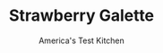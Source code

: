 ---
layout: ../../layouts/MarkdownPostLayout.astro
title: Strawberry Galette
author: America's Test Kitchen
pubDate: 2023-03-15
description: "Looking for a simple spring dessert with outsize flavor and impact? Read on."
image_url: https://res.cloudinary.com/hksqkdlah/image/upload/ar_1:1,c_fill,dpr_2.0,f_auto,fl_lossy.progressive.strip_profile,g_faces:auto,q_auto:low,w_344/SFS_StrawberryGalette_26_hdln4l
tags: ["Desserts or Baked Goods","Fruit","Fruit Desserts"]
calories: 2592
protein: 4
carbohydrates: 60
fats: 
fiber: 3
ingredients: ["1 1/2 cups (7½ ounces), all-purpose flour","1/2 teaspoon, table salt","10 tablespoons, unsalted butter, cut into 1⁄2-inch cubes and chilled","6 tablespoons, ice water","1 1/2 pounds, strawberries, hulled, halved if small or quartered if large (5 cups)","1/4 cup (1¾ ounces) plus 1 tablespoon, sugar, divided","1/3 cup, strawberry jam","1 1/2 tablespoons, cornstarch","1/4 teaspoon, table salt"]
serves: 6
time: "2 hours 25 minutes, plus 40 minutes cooling"
instructions: ["FOR THE DOUGH: Process flour and salt in food processor until combined, about 3 seconds. Scatter butter over top and pulse until mixture resembles coarse sand and butter pieces are size of small peas, about 10 pulses. Add ice water to flour mixture and pulse until dough begins to form small curds and holds together when pinched with your fingers, about 5 pulses.","Transfer mixture to lightly floured counter. Using bench scraper, gather dough into rough rectangular mound about 12 inches long and 4 inches wide. Starting at farthest end, use heel of your hand to smear small amount of dough against counter, pushing firmly down and away from you, to create separate pile of dough (flattened pieces of dough should look shaggy). Continue process until all dough has been worked. Gather dough into rough 12 by 4-inch mound and repeat smearing process.","Form dough into 6-inch disk, wrap tightly in plastic wrap, and refrigerate for at least 1 hour or up to 2 days. (Wrapped dough can be frozen for up to 1 month. If frozen, let dough thaw completely on counter before rolling.)","FOR THE FILLING: One hour before rolling out dough, toss strawberries with ¼ cup sugar in bowl. Set aside for 1 hour. Reserve 1 tablespoon strawberry juice. Drain strawberries in colander in sink. Leave strawberries in colander while rolling out dough.","Adjust oven rack to lower-middle position and heat oven to 375 degrees. Line rimmed baking sheet with parchment paper. Roll dough into 12-inch circle on lightly floured counter, then transfer to prepared sheet. Cover dough loosely with plastic and refrigerate until firm, about 10 minutes.","Whisk jam, cornstarch, and salt in large bowl until combined. Add strawberries and toss gently to coat. Mound fruit in center of dough, leaving 2-inch border. Carefully grasp 1 edge of dough and fold up 2 inches over fruit. Repeat around circumference of galette, overlapping dough every 2 inches; firmly pinch pleated dough to secure, but do not press dough into fruit.","Brush top of dough with reserved strawberry juice and sprinkle dough and filling with remaining 1 tablespoon sugar.","Bake until crust is deep golden brown and fruit is bubbling, 1 hour to 1 hour 10 minutes. Let galette cool on baking sheet for 10 minutes. Using parchment, carefully slide galette onto wire rack. Remove parchment and let cool on rack until just warm, about 30 minutes. Serve."]
nutrition: ["231 mg Potassium","74 mg Phosphorus","33 mg Calcium","2 mg Iron","23 mg Magnesium","301 mg Sodium","19 g Fat","2 mg Niacin (B3)","5 g Monounsaturated","1 g Polyunsaturated","68 mg Vitamin C","50 mg Cholesterol","12 g Saturated","3 g Fiber","54 µg Folic acid","40 µg Folate (food)","24 g Sugars","4 µg Vitamin K","131 g Water","60 g Carbs","133 µg Folate equivalent (total)","4 g Protein","163 µg Vitamin A","432 kcal Energy","18 g Sugars, added","2592 calories"]
notes: "Quarter any strawberries larger than a Ping-Pong ball. Do not combine the macerated strawberries with the jam mixture until youre ready to form and bake the galette; they may release more juice and make it hard to shape the dough around the fruit. Serve with Tangy Whipped Cream, if desired."
---